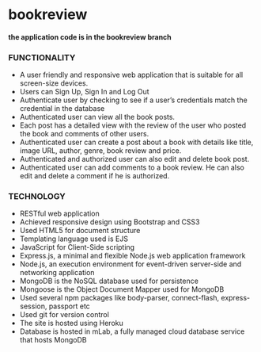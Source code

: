 # bookreview
#### the application code is in the bookreview branch
### FUNCTIONALITY
- A user friendly and responsive web application that is suitable for all screen-size devices.
- Users can Sign Up, Sign In and Log Out
- Authenticate user by checking to see if a user’s credentials match the credential in the database
- Authenticated user can view all the book posts.
- Each post has a detailed view with the review of the user who posted the book and comments of other users.
- Authenticated user can create a post about a book with details like title, image URL, author, genre, book review and price.
- Authenticated and authorized user can also edit and delete book post.
- Authenticated user can add comments to a book review. He can also edit and delete a comment if he is authorized.
### TECHNOLOGY
- RESTful web application
- Achieved responsive design using Bootstrap and CSS3
- Used HTML5 for document structure
- Templating language used is EJS
- JavaScript for Client-Side scripting
- Express.js, a minimal and flexible Node.js web application framework
- Node.js, an execution environment for event-driven server-side and networking application
- MongoDB is the NoSQL database used for persistence
- Mongoose is the Object Document Mapper used for MongoDB
- Used several npm packages like body-parser, connect-flash, express-session, passport etc
- Used git for version control
- The site is hosted using Heroku
- Database is hosted in mLab, a fully managed cloud database service that hosts MongoDB
